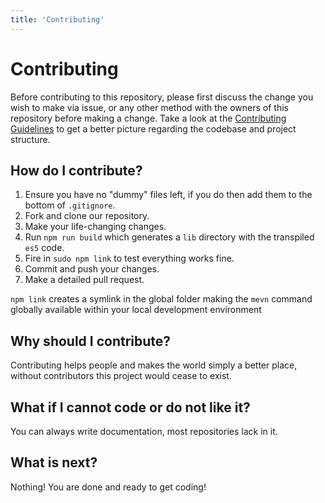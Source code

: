 ```yaml
---
title: 'Contributing'
---
```


# Contributing

Before contributing to this repository, please first discuss the change you wish to make via issue, or any other method with the owners of this repository before making a change. Take a look at the [Contributing Guidelines](https://github.com/madlabsinc/mevn-cli/wiki/Contributing-Guidelines) to get a better picture regarding the codebase and project structure.

## How do I contribute?
1. Ensure you have no "dummy" files left, if you do then add them to the bottom of `.gitignore`.
2. Fork and clone our repository.
3. Make your life-changing changes.
4. Run `npm run build` which generates a `lib` directory with the transpiled `es5` code.
5. Fire in `sudo npm link` to test everything works fine.
6. Commit and push your changes.
7. Make a detailed pull request.

`npm link` creates a symlink in the global folder making the `mevn` command globally available within your local development environment

## Why should I contribute?
Contributing helps people and makes the world simply a better place, without contributors this project would cease to exist.

## What if I cannot code or do not like it?
You can always write documentation, most repositories lack in it.

## What is next?
Nothing! You are done and ready to get coding!
